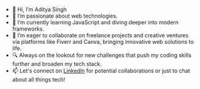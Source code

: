 - 👋 Hi, I’m Aditya Singh
- 👀 I’m passionate about web technologies.
- 🌱 I’m currently learning JavaScript and diving deeper into modern frameworks.
- 💼 I’m eager to collaborate on freelance projects and creative ventures via platforms like Fiverr and Canva, bringing innovative web solutions to life.
- 🔍 Always on the lookout for new challenges that push my coding skills further and broaden my tech stack.
- 📫 Let's connect on [LinkedIn](https://www.linkedin.com/in/aditya-singh-7481ab265/) for potential collaborations or just to chat about all things tech!
